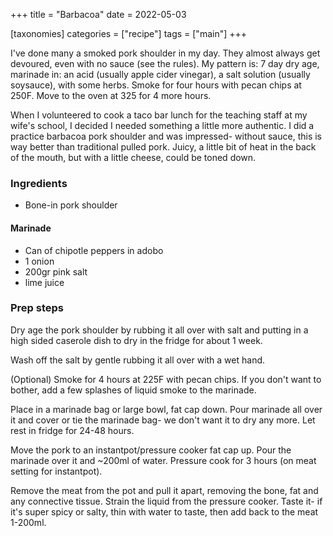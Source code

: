 +++
title = "Barbacoa"
date = 2022-05-03

[taxonomies]
categories = ["recipe"]
tags = ["main"]
+++

I've done many a smoked pork shoulder in my day.  They almost always get devoured, even
 with no sauce (see the rules). My pattern is: 7 day dry age, marinade in: an acid (usually apple cider vinegar),
 a salt solution (usually soysauce), with some herbs. Smoke for four hours with pecan chips at 250F.  Move to the oven
 at 325 for 4 more hours.

<!-- more -->

When I volunteered to cook a taco bar lunch for the teaching staff at my wife's school, I decided I needed
something a little more authentic.  I did a practice barbacoa pork shoulder and was impressed-
without sauce, this is way better than traditional pulled pork. Juicy, a little bit of heat in the back of the
mouth, but with a little cheese, could be toned down.

### Ingredients

- Bone-in pork shoulder

#### Marinade

- Can of chipotle peppers in adobo
- 1 onion
- 200gr pink salt
- lime juice

### Prep steps

Dry age the pork shoulder by rubbing it all over with salt and putting in a high sided caserole dish
 to  dry in the fridge for about 1 week.

Wash off the salt by gentle rubbing it all over with a wet hand.

(Optional) Smoke for 4 hours at 225F with pecan chips. If you don't want to  bother,
 add a few splashes of liquid smoke to the marinade.

Place in a marinade bag or large bowl, fat cap down.  Pour marinade all over it and cover or tie
 the marinade bag- we don't want it to dry any more.
Let rest in fridge for 24-48 hours.

Move the pork to an instantpot/pressure cooker fat cap up.  Pour the marinade over it and ~200ml of
 water.  Pressure cook for 3 hours (on meat setting for instantpot).

Remove the meat from the pot and pull it apart, removing the bone, fat and any connective tissue.
Strain the liquid from the pressure cooker.  Taste it- if it's super spicy or salty, thin with water to taste, then add
 back to the meat 1-200ml.
